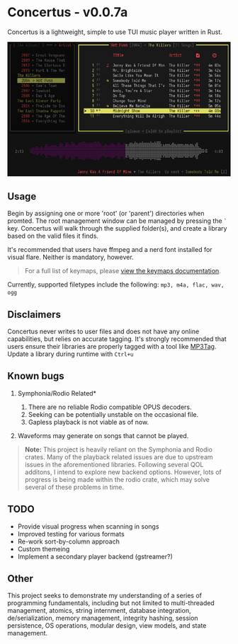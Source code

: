 # Concertus - v0.0.7a

Concertus is a lightweight, simple to use TUI music player written in Rust.

![concertus.png](./docs/header.png)

## Usage

Begin by assigning one or more 'root' (or 'parent') directories when promted.
The root management window can be managed by pressing the ``` ` ``` key.
Concertus will walk through the supplied folder(s), and create a library based
on the valid files it finds.

It's recommended that users have ffmpeg and a nerd font installed for visual
flare. Neither is mandatory, however.

>For a full list of keymaps, please [view the keymaps
documentation](./docs/keymaps.md).

Currently, supported filetypes include the following: ```mp3, m4a, flac, wav,
ogg```

## Disclaimers

Concertus never writes to user files and does not have any online capabilities,
but relies on accurate tagging. It's strongly recommended that users ensure
their libraries are properly tagged with a tool like
[MP3Tag](https://www.mp3tag.de/en/). Update a library during runtime with
`Ctrl+u`

## Known bugs

1. Symphonia/Rodio Related*
    1. There are no reliable Rodio compatible OPUS decoders.
    1. Seeking can be potentially unstable on the occasional file.
    1. Gapless playback is not viable as of now.

2. Waveforms may generate on songs that cannot be played.

> **Note:** This project is heavily reliant on the Symphonia and Rodio crates.
Many of the playback related issues are due to upstream issues in the
aforementioned libraries. Following several QOL additons, I intend to explore
new backend options. However, lots of progress is being made within the rodio
crate, which may solve several of these problems in time. 

## TODO 

- Provide visual progress when scanning in songs
- Improved testing for various formats
- Re-work sort-by-column approach
- Custom themeing
- Implement a secondary player backend (gstreamer?)

## Other

This project seeks to demonstrate my understanding of a series of programming
fundamentals, including but not limited to multi-threaded management, atomics,
string internment, database integration, de/serialization, memory management,
integrity hashing, session persistence, OS operations, modular design, view
models, and state management. 
